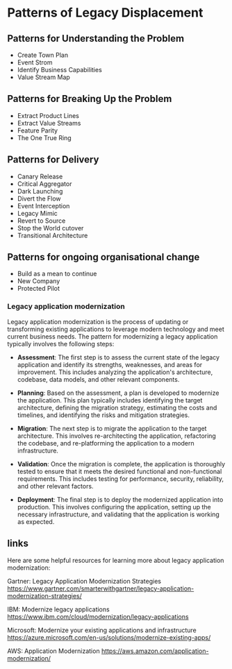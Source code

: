 # Patterns of Legacy Displacement


## Patterns for Understanding the Problem

- Create Town Plan
- Event Strom
- Identify Business Capabilities
- Value Stream Map

## Patterns for Breaking Up the Problem

- Extract Product Lines
- Extract Value Streams
- Feature Parity
- The One True Ring

## Patterns for Delivery

- Canary Release
- Critical Aggregator
- Dark Launching
- Divert the Flow
- Event Interception
- Legacy Mimic
- Revert to Source
- Stop the World cutover
- Transitional Architecture

## Patterns for ongoing organisational change

- Build as a mean to continue
- New Company
- Protected Pilot


### Legacy application modernization

Legacy application modernization is the process of updating or transforming existing applications to leverage modern technology and meet current business needs. 
The pattern for modernizing a legacy application typically involves the following steps:

- <b>Assessment</b>: The first step is to assess the current state of the legacy application and identify its strengths, weaknesses, and areas for improvement. This includes analyzing the application's architecture, codebase, data models, and other relevant components.

- <b>Planning</b>: Based on the assessment, a plan is developed to modernize the application. This plan typically includes identifying the target architecture, defining the migration strategy, estimating the costs and timelines, and identifying the risks and mitigation strategies.

- <b>Migration</b>: The next step is to migrate the application to the target architecture. This involves re-architecting the application, refactoring the codebase, and re-platforming the application to a modern infrastructure.

- <b>Validation</b>: Once the migration is complete, the application is thoroughly tested to ensure that it meets the desired functional and non-functional requirements. This includes testing for performance, security, reliability, and other relevant factors.

- <b>Deployment</b>: The final step is to deploy the modernized application into production. This involves configuring the application, setting up the necessary infrastructure, and validating that the application is working as expected.



## links

Here are some helpful resources for learning more about legacy application modernization:

Gartner: Legacy Application Modernization Strategies
https://www.gartner.com/smarterwithgartner/legacy-application-modernization-strategies/

IBM: Modernize legacy applications
https://www.ibm.com/cloud/modernization/legacy-applications

Microsoft: Modernize your existing applications and infrastructure
https://azure.microsoft.com/en-us/solutions/modernize-existing-apps/

AWS: Application Modernization
https://aws.amazon.com/application-modernization/







